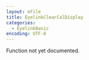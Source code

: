 ```yaml
---
layout: mfile
title: EyelinkClearCalDisplay
categories:
  - EyelinkBasic
encoding: UTF-8
---
```


Function not yet documented.